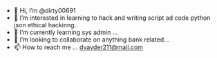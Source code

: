- 👋 Hi, I’m @dirty00691
- 👀 I’m interested in learning to hack and writing script  ad code python json ethical hackinng..
- 🌱 I’m currently learning sys admin ...
- 💞️ I’m looking to collaborate on anything bank related...
- 📫 How to reach me ...
dvayder211@mail.com
<!---
dirty00691/dirty00691 is a ✨ special ✨ repository because its `README.md` (this file) appears on your GitHub profile.
You can click the Preview link to take a look at your changes.
--->
